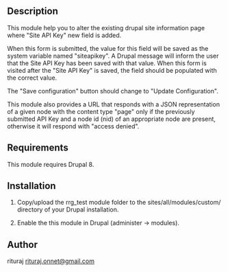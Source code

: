 Description
-----------

This module help you to alter the existing drupal site information page where "Site API Key" new field is added.

When this form is submitted, the value for this field will be saved as the system variable named "siteapikey". 
A Drupal message will inform the user that the Site API Key has been saved with that value. 
When this form is visited after the "Site API Key" is saved, the field should be populated with the correct value.

The "Save configuration" button should change to "Update Configuration".

This module also provides a URL that responds with a JSON representation of a given node with the content type "page" only if the previously submitted API Key and a node id (nid) of an appropriate node are present, otherwise it will respond with "access denied".


Requirements
------------

This module requires Drupal 8.


Installation
------------

1) Copy/upload the rrg_test module folder to the sites/all/modules/custom/
directory of your Drupal installation. 

2) Enable the this module in Drupal (administer -> modules).


Author
------

rituraj <rituraj.onnet@gmail.com>